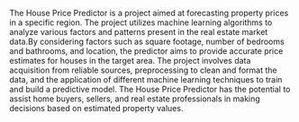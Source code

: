 The House Price Predictor is a project aimed at forecasting property prices in a
specific region. The project utilizes machine learning algorithms to analyze various
factors and patterns present in the real estate market data.By considering factors such
as square footage, number of bedrooms and bathrooms, and location, the predictor
aims to provide accurate price estimates for houses in the target area.
The project involves data acquisition from reliable sources, preprocessing to clean
and format the data, and the application of different machine learning techniques to
train and build a predictive model.
The House Price Predictor has the potential to assist home buyers, sellers, and real
estate professionals in making decisions based on estimated property values.
